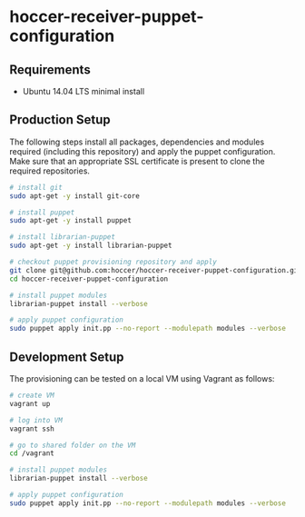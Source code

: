 hoccer-receiver-puppet-configuration
===========================

## Requirements

* Ubuntu 14.04 LTS minimal install

## Production Setup

The following steps install all packages, dependencies and modules required (including this repository) and apply the puppet configuration. Make sure that an appropriate SSL certificate is present to clone the required repositories.

```bash
# install git 
sudo apt-get -y install git-core

# install puppet
sudo apt-get -y install puppet

# install librarian-puppet
sudo apt-get -y install librarian-puppet

# checkout puppet provisioning repository and apply
git clone git@github.com:hoccer/hoccer-receiver-puppet-configuration.git
cd hoccer-receiver-puppet-configuration

# install puppet modules
librarian-puppet install --verbose

# apply puppet configuration
sudo puppet apply init.pp --no-report --modulepath modules --verbose

```

## Development Setup

The provisioning can be tested on a local VM using Vagrant as follows:

```bash
# create VM
vagrant up

# log into VM
vagrant ssh

# go to shared folder on the VM
cd /vagrant

# install puppet modules
librarian-puppet install --verbose

# apply puppet configuration
sudo puppet apply init.pp --no-report --modulepath modules --verbose
```

